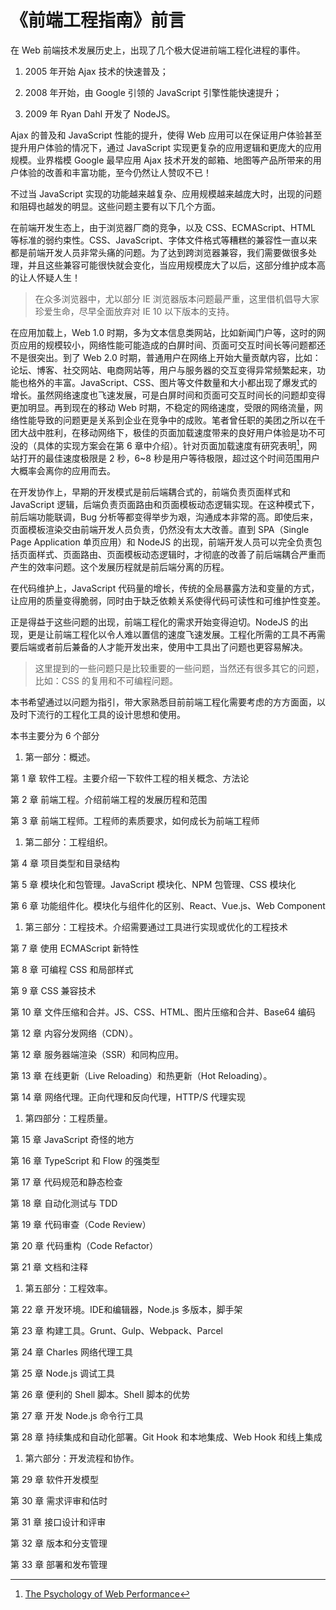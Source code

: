# 《前端工程指南》前言

在 Web 前端技术发展历史上，出现了几个极大促进前端工程化进程的事件。

1. 2005 年开始 Ajax 技术的快速普及；

2. 2008 年开始，由 Google 引领的 JavaScript 引擎性能快速提升；

3. 2009 年 Ryan Dahl 开发了 NodeJS。

Ajax 的普及和 JavaScript 性能的提升，使得 Web 应用可以在保证用户体验甚至提升用户体验的情况下，通过 JavaScript 实现更复杂的应用逻辑和更庞大的应用规模。业界楷模 Google 最早应用 Ajax 技术开发的邮箱、地图等产品所带来的用户体验的改善和丰富功能，至今仍然让人赞叹不已！

不过当 JavaScript 实现的功能越来越复杂、应用规模越来越庞大时，出现的问题和阻碍也越发的明显。这些问题主要有以下几个方面。

在前端开发生态上，由于浏览器厂商的竞争，以及 CSS、ECMAScript、HTML 等标准的弱约束性。CSS、JavaScript、字体文件格式等糟糕的兼容性一直以来都是前端开发人员非常头痛的问题。为了达到跨浏览器兼容，我们需要做很多处理，并且这些兼容可能很快就会变化，当应用规模庞大了以后，这部分维护成本高的让人怀疑人生！

> 在众多浏览器中，尤以部分 IE 浏览器版本问题最严重，这里借机倡导大家珍爱生命，尽早全面放弃对 IE 10 以下版本的支持。

在应用加载上，Web 1.0 时期，多为文本信息类网站，比如新闻门户等，这时的网页应用的规模较小，网络性能可能造成的白屏时间、页面可交互时间长等问题都还不是很突出。到了 Web 2.0 时期，普通用户在网络上开始大量贡献内容，比如：论坛、博客、社交网站、电商网站等，用户与服务器的交互变得异常频繁起来，功能也格外的丰富。JavaScript、CSS、图片等文件数量和大小都出现了爆发式的增长。虽然网络速度也飞速发展，可是白屏时间和页面可交互时间长的问题却变得更加明显。再到现在的移动 Web 时期，不稳定的网络速度，受限的网络流量，网络性能导致的问题更是关系到企业在竞争中的成败。笔者曾任职的美团之所以在千团大战中胜利，在移动网络下，极佳的页面加载速度带来的良好用户体验是功不可没的（具体的实现方案会在第 6 章中介绍）。针对页面加载速度有研究表明[^1]，网站打开的最佳速度极限是 2 秒，6~8 秒是用户等待极限，超过这个时间范围用户大概率会离你的应用而去。

在开发协作上，早期的开发模式是前后端耦合式的，前端负责页面样式和 JavaScript 逻辑，后端负责页面路由和页面模板动态逻辑实现。在这种模式下，前后端功能联调，Bug 分析等都变得举步为艰，沟通成本非常的高。即使后来，页面模板渲染交由前端开发人员负责，仍然没有太大改善。直到 SPA（Single Page Application 单页应用）和 NodeJS 的出现，前端开发人员可以完全负责包括页面样式、页面路由、页面模板动态逻辑时，才彻底的改善了前后端耦合严重而产生的效率问题。这个发展历程就是前后端分离的历程。

在代码维护上，JavaScript 代码量的增长，传统的全局暴露方法和变量的方式，让应用的质量变得脆弱，同时由于缺乏依赖关系使得代码可读性和可维护性变差。

正是得益于这些问题的出现，前端工程化的需求开始变得迫切。NodeJS 的出现，更是让前端工程化以令人难以置信的速度飞速发展。工程化所需的工具不再需要后端或者前后兼备的人才能开发出来，使用中工具出了问题也更容易解决。

> 这里提到的一些问题只是比较重要的一些问题，当然还有很多其它的问题，比如：CSS 的复用和不可编程问题。

本书希望通过以问题为指引，带大家熟悉目前前端工程化需要考虑的方方面面，以及时下流行的工程化工具的设计思想和使用。

本书主要分为 6 个部分

1. 第一部分：概述。

第 1 章 软件工程。主要介绍一下软件工程的相关概念、方法论

第 2 章 前端工程。介绍前端工程的发展历程和范围

第 3 章 前端工程师。工程师的素质要求，如何成长为前端工程师

1. 第二部分：工程组织。

第 4 章 项目类型和目录结构

第 5 章 模块化和包管理。JavaScript 模块化、NPM 包管理、CSS 模块化

第 6 章 功能组件化。模块化与组件化的区别、React、Vue.js、Web Component

1. 第三部分：工程技术。介绍需要通过工具进行实现或优化的工程技术

第 7 章 使用 ECMAScript 新特性

第 8 章 可编程 CSS 和局部样式

第 9 章 CSS 兼容技术

第 10 章 文件压缩和合并。JS、CSS、HTML、图片压缩和合并、Base64 编码

第 12 章 内容分发网络（CDN）。

第 12 章 服务器端渲染（SSR）和同构应用。

第 13 章 在线更新（Live Reloading）和热更新（Hot Reloading）。

第 14 章 网络代理。正向代理和反向代理，HTTP/S 代理实现

1. 第四部分：工程质量。

第 15 章 JavaScript 奇怪的地方

第 16 章 TypeScript 和 Flow 的强类型

第 17 章 代码规范和静态检查

第 18 章 自动化测试与 TDD

第 19 章 代码审查（Code Review）

第 20 章 代码重构（Code Refactor）

第 21 章 文档和注释

1. 第五部分：工程效率。

第 22 章 开发环境。IDE和编辑器，Node.js 多版本，脚手架

第 23 章 构建工具。Grunt、Gulp、Webpack、Parcel

第 24 章 Charles 网络代理工具

第 25 章 Node.js 调试工具

第 26 章 便利的 Shell 脚本。Shell 脚本的优势

第 27 章 开发 Node.js 命令行工具

第 28 章 持续集成和自动化部署。Git Hook 和本地集成、Web Hook 和线上集成

1. 第六部分：开发流程和协作。

第 29 章 软件开发模型

第 30 章 需求评审和估时

第 31 章 接口设计和评审

第 32 章 版本和分支管理

第 33 章 部署和发布管理

[^1]: [The Psychology of Web Performance](http://www.websiteoptimization.com/speed/tweak/psychology-web-performance/)

